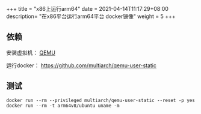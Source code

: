 +++
title = "x86上运行arm64"
date =  2021-04-14T11:17:29+08:00
description= "在x86平台运行arm64平台 docker镜像"
weight = 5
+++

## 依赖

安装虚拟机： [QEMU](https://www.qemu.org/download/)

运行docker： https://github.com/multiarch/qemu-user-static

## 测试

```shell
docker run --rm --privileged multiarch/qemu-user-static --reset -p yes
docker run --rm -t arm64v8/ubuntu uname -m
```
